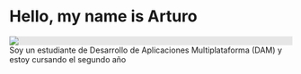 # Hello, my name is Arturo

<img style="display: block;-webkit-user-select: none;margin: auto;background-color: hsl(0, 0%, 90%);" src="https://github.com/images/mona-whisper.gif"> Soy un estudiante de Desarrollo de Aplicaciones Multiplataforma (DAM) y estoy cursando el segundo año
